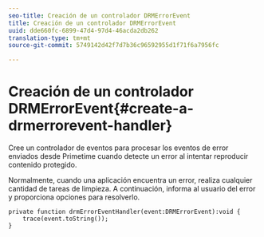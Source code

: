 ```yaml
---
seo-title: Creación de un controlador DRMErrorEvent
title: Creación de un controlador DRMErrorEvent
uuid: dde660fc-6899-47d4-97d4-46acda2db262
translation-type: tm+mt
source-git-commit: 5749142d42f7d7b36c96592955d1f71f6a7956fc

---
```



# Creación de un controlador DRMErrorEvent{#create-a-drmerrorevent-handler}

Cree un controlador de eventos para procesar los eventos de error enviados desde Primetime cuando detecte un error al intentar reproducir contenido protegido.

Normalmente, cuando una aplicación encuentra un error, realiza cualquier cantidad de tareas de limpieza. A continuación, informa al usuario del error y proporciona opciones para resolverlo.

```
private function drmErrorEventHandler(event:DRMErrorEvent):void {  
    trace(event.toString());  
} 
```

